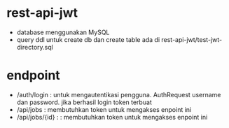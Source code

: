 # rest-api-jwt
- database menggunakan MySQL 
- query ddl untuk create db dan create table ada di rest-api-jwt/test-jwt-directory.sql

# endpoint
- /auth/login : untuk mengautentikasi pengguna. AuthRequest username dan password. jika berhasil login token terbuat
- /api/jobs : membutuhkan token untuk mengakses enpoint ini
- /api/jobs/{id} : : membutuhkan token untuk mengakses enpoint ini
